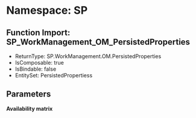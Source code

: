 # Namespace: SP

## Function Import: SP_WorkManagement_OM_PersistedProperties

- ReturnType: SP.WorkManagement.OM.PersistedProperties
- IsComposable: true
- IsBindable: false
- EntitySet: PersistedPropertiess

## Parameters

**Availability matrix**

